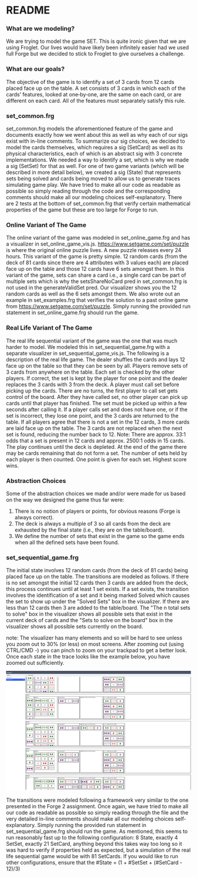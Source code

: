 # README

### What are we modeling?
We are trying to model the game SET. This is quite ironic given that we are using Froglet. Our lives would have likely been infinitely easier had we used full Forge but we decided to stick to Froglet to give ourselves a challenge.

### What are our goals?
The objective of the game is to identify a set of 3 cards from 12 cards placed face up on the table. A set consists of 3 cards in which each of the cards’ features, looked at one‐by‐one, are the same on each card, or are different on each card. All of the features must separately satisfy this rule. 

### set_common.frg
set_common.frg models the aforementioned feature of the game and documents exactly how we went about this as well as why each of our sigs exist with in-line comments. To summarize our sig choices, we decided to model the cards themselves, which requires a sig (SetCard) as well as its physical characteristics, each of which is an abstract sig with 3 concrete implementations. We needed a way to identify a set, which is why we made a sig (SetSet) for that as well. For one of two game variants (which will be described in more detail below), we created a sig (State) that represents sets being solved and cards being moved to allow us to generate traces simulating game play. We have tried to make all our code as readable as possible so simply reading through the code and the corresponding comments should make all our modeling choices self-explanatory. There are 2 tests at the bottom of set_common.frg that verify certain mathematical properties of the game but these are too large for Forge to run.

### Online Variant of The Game
The online variant of the game was modeled in set_online_game.frg and has a visualizer in set_online_game_vis.js. https://www.setgame.com/set/puzzle is where the original online puzzle lives. A new puzzle releases every 24 hours. This variant of the game is pretty simple. 12 random cards (from the deck of 81 cards since there are 4 attributes with 3 values each) are placed face up on the table and those 12 cards have 6 sets amongst them. In this variant of the game, sets can share a card i.e., a single card can be part of multiple sets which is why the setsShareNoCard pred in set_common.frg is not used in the generateValidSet pred. Our visualizer shows you the 12 random cards as well as the 6 sets amongst them. We also wrote out an example in set_examples.frg that verifies the solution to a past online game from https://www.setgame.com/set/puzzle. Simply running the provided run statement in set_online_game.frg should run the game.

### Real Life Variant of The Game
The real life sequential variant of the game was the one that was much harder to model. We modeled this in set_sequential_game.frg with a separate visualizer in set_sequential_game_vis.js. The following is a description of the real life game. The dealer shuffles the cards and lays 12 face up on the table so that they can be seen by all. Players remove sets of 3 cards from anywhere on the table. Each set is checked by the other players. If correct, the set is kept by the player for one point and the dealer replaces the 3 cards with 3 from the deck. A player must call set before picking up the cards. There are no turns, the first player to call set gets control of the board. After they have called set, no other player can pick up cards until that player has finished. The set must be picked up within a few seconds after calling it. If a player calls set and does not have one, or if the set is incorrect, they lose one point, and the 3 cards are returned to the table. If all players agree that there is not a set in the 12 cards, 3 more cards are laid face up on the table. The 3 cards are not replaced when the next set is found, reducing the number back to 12. Note: There are approx. 33:1 odds that a set is present in 12 cards and approx. 2500:1 odds in 15 cards. The play continues until the deck is depleted. At the end of the game there may be cards remaining that do not form a set. The number of sets held by each player is then counted. One point is given for each set. Highest score wins. 

### Abstraction Choices
Some of the abstraction choices we made and/or were made for us based on the way we designed the game thus far were:
1. There is no notion of players or points, for obvious reasons (Forge is always correct).
2. The deck is always a multiple of 3 so all cards from the deck are exhausted by the final state (i.e., they are on the table/board).
3. We define the number of sets that exist in the game so the game ends when all the defined sets have been found.

### set_sequential_game.frg
The initial state involves 12 random cards (from the deck of 81 cards) being placed face up on the table. The transitions are modeled as follows. If there is no set amongst the initial 12 cards then 3 cards are added from the deck, this process continues until at least 1 set exists. If a set exists, the transition involves the identification of a set and it being marked Solved which causes the set to show up under the "Solved Sets" box in the visualizer. If there are less than 12 cards then 3 are added to the table/board. The "The n total sets to solve" box in the visualizer shows all possible sets that exist in the current deck of cards and the "Sets to solve on the board" box in the visualizer shows all possible sets currently on the board.

note: The visualizer has many elements and so will be hard to see unless you zoom out to 30% (or less) on most screens. After zooming out (using CTRL/CMD -) you can pinch to zoom on your trackpad to get a better look. Once each state in the trace looks like the example below, you have zoomed out sufficiently.

![alt text](https://raw.githubusercontent.com/abhinavsriram/formal-model-set-game/master/set_sequential_game_vis_image.png)

The transitions were modeled following a framework very similar to the one presented in the Forge 2 assignment. Once again, we have tried to make all our code as readable as possible so simply reading through the file and the very detailed in-line comments should make all our modeling choices self-explanatory. Simply running the provided run statement in set_sequential_game.frg should run the game. As mentioned, this seems to run reasonably fast up to the following configuration: 8 State, exactly 4 SetSet, exactly 21 SetCard, anything beyond this takes way too long so it was hard to verify if properties held as expected, but a simulation of the real life sequential game would be with 81 SetCards. If you would like to run other configurations, ensure that the #State = (1 + #SetSet + (#SetCard - 12)/3)
